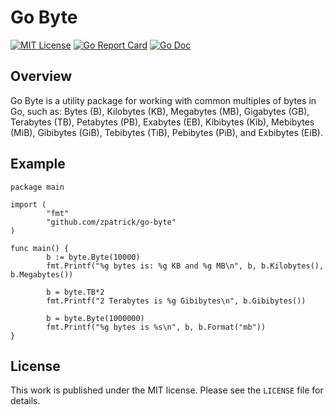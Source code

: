 # Go Byte

[![MIT License](https://img.shields.io/badge/license-MIT-blue.svg)](https://github.com/zpatrick/go-byte/blob/master/LICENSE)
[![Go Report Card](https://goreportcard.com/badge/github.com/zpatrick/go-byte)](https://goreportcard.com/report/github.com/zpatrick/go-byte)
[![Go Doc](https://godoc.org/github.com/zpatrick/go-byte?status.svg)](https://godoc.org/github.com/zpatrick/go-byte)


## Overview
Go Byte is a utility package for working with common multiples of bytes in Go, such as: Bytes (B), Kilobytes (KB), Megabytes (MB), Gigabytes (GB), Terabytes (TB), Petabytes (PB), Exabytes (EB), Kibibytes (Kib), Mebibytes (MiB), Gibibytes (GiB), Tebibytes (TiB), Pebibytes (PiB), and Exbibytes (EiB).  

## Example
```
package main

import (
        "fmt"
        "github.com/zpatrick/go-byte"
)

func main() {
        b := byte.Byte(10000)
        fmt.Printf("%g bytes is: %g KB and %g MB\n", b, b.Kilobytes(), b.Megabytes())

        b = byte.TB*2
        fmt.Printf("2 Terabytes is %g Gibibytes\n", b.Gibibytes())

        b = byte.Byte(1000000)
        fmt.Printf("%g bytes is %s\n", b, b.Format("mb"))
}
```

## License
This work is published under the MIT license.
Please see the `LICENSE` file for details.

